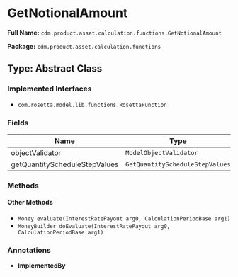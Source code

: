 # GetNotionalAmount

**Full Name:** `cdm.product.asset.calculation.functions.GetNotionalAmount`

**Package:** `cdm.product.asset.calculation.functions`

## Type: Abstract Class

### Implemented Interfaces

- `com.rosetta.model.lib.functions.RosettaFunction`

### Fields

| Name | Type | Description |
|------|------|-------------|
| objectValidator | `ModelObjectValidator` |  |
| getQuantityScheduleStepValues | `GetQuantityScheduleStepValues` |  |

### Methods

#### Other Methods

- `Money evaluate(InterestRatePayout arg0, CalculationPeriodBase arg1)`
- `MoneyBuilder doEvaluate(InterestRatePayout arg0, CalculationPeriodBase arg1)`

### Annotations

- **ImplementedBy**

